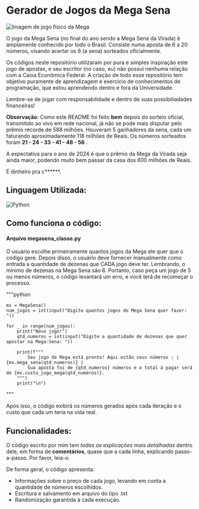 # Gerador de Jogos da Mega Sena
![Imagem de jogo físico da Mega](https://s2-g1.glbimg.com/HNy8l536EI7MfCIQSIAuv0v8RVI=/0x0:600x371/984x0/smart/filters:strip_icc()/i.s3.glbimg.com/v1/AUTH_59edd422c0c84a879bd37670ae4f538a/internal_photos/bs/2022/C/z/amTaqnTaydr4gig5wCyg/fta20181204045-b.jpg)

   O jogo da Mega Sena (no final do ano sendo a Mega Sena da Virada) é amplamente conhecido por todo o Brasil. Consiste numa aposta de 6 a 20 números, visando acertar os 6 (a sena) sorteados oficialmente.

   
   Os códigos neste repositório utilizaram por pura e simples inspiração este jogo de apostas, e seu escritor (no caso, eu) não possui nenhuma relação com a Caixa Econômica Federal.
   A criação de todo esse repositório tem objetivo puramente de aprendizagem e exercício de conhecimentos de programação, que estou aprendendo dentro e fora da Universidade.
   
   Lembre-se de jogar com responsabilidade e dentro de suas possibiliadades financeiras!
   
   **Observação**:
   Como este README foi feito **bem** depois do sorteio oficial, transmitido ao vivo em rede nacional, já não se pode mais disputar pelo prêmio recorde de 588 milhões. Houveram 5 ganhadores da sena, cada um faturando aproximadamente 118 milhões de Reais.
   Os números sorteados foram **21 - 24 - 33 - 41 - 48 - 56** .

   A expectativa para o ano de 2024 é que o prêmio da Mega da Virada seja ainda maior, podendo muito bem passar da casa dos 600 milhões de Reais.

   É dinheiro pra c******.

## Linguagem Utilizada:
![Python](https://logowik.com/content/uploads/images/python.jpg)


## Como funciona o código:
  #### Arquivo megasena_classe.py
  O usuário escolhe primeiramente quantos jogos da Mega ele quer que o código gere. Depois disso, o usuário deve fornecer manualmente como entrada a quantidade de dezenas que CADA jogo deve ter.
  Lembrando, o mínimo de dezenas na Mega Sena são 6. Portanto, caso peça um jogo de 5 ou menos números, o código levantará um erro, e você terá de recomeçar o processo.
  
  """python
  
    ms = MegaSena()
    num_jogos = int(input("Digite quantos jogos de Mega Sena quer fazer: "))

    for _ in range(num_jogos):
        print("Novo jogo!")
        qtd_numeros = int(input("Digite a quantidade de dezenas que quer apostar na Mega-Sena: "))
        
        print(f"""
            Seu jogo da Mega está pronto! Aqui estão seus números : | {ms.mega_sena(qtd_numeros)} |
            Sua aposta foi de {qtd_numeros} números e o total à pagar será de {ms.custo_jogo_mega(qtd_numeros)}.
        """)
        print("\n")
        
  """

  Após isso, o código exibirá os números gerados após cada iteração e o custo que cada um teria na vida real.

## Funcionalidades:
  O código escrito por mim tem _todas as explicações mais detalhadas_ dentro dele, em forma de **comentários**, quase que a cada linha, explicando passo-a-passo. Por favor, leia-o.
  
  De forma geral, o código apresenta:
  * Informações sobre o preço de cada jogo, levando em conta a quantidade de números escolhidos.
  * Escritura e salvamento em arquivo do tipo .txt
  * Randomização garantida à cada execução.

